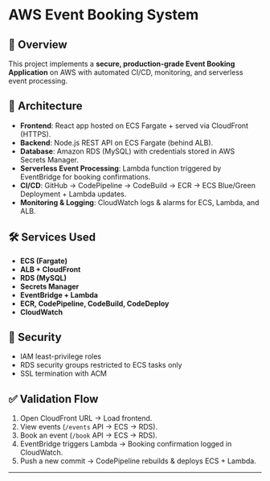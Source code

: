 # AWS Event Booking System

## 📌 Overview
This project implements a **secure, production-grade Event Booking Application** on AWS with automated CI/CD, monitoring, and serverless event processing.

## 🚀 Architecture
- **Frontend**: React app hosted on ECS Fargate + served via CloudFront (HTTPS).
- **Backend**: Node.js REST API on ECS Fargate (behind ALB).
- **Database**: Amazon RDS (MySQL) with credentials stored in AWS Secrets Manager.
- **Serverless Event Processing**: Lambda function triggered by EventBridge for booking confirmations.
- **CI/CD**: GitHub → CodePipeline → CodeBuild → ECR → ECS Blue/Green Deployment + Lambda updates.
- **Monitoring & Logging**: CloudWatch logs & alarms for ECS, Lambda, and ALB.

## 🛠️ Services Used
- **ECS (Fargate)**
- **ALB + CloudFront**
- **RDS (MySQL)**
- **Secrets Manager**
- **EventBridge + Lambda**
- **ECR, CodePipeline, CodeBuild, CodeDeploy**
- **CloudWatch**

## 🔐 Security
- IAM least-privilege roles
- RDS security groups restricted to ECS tasks only
- SSL termination with ACM

## ✅ Validation Flow
1. Open CloudFront URL → Load frontend.
2. View events (`/events` API → ECS → RDS).
3. Book an event (`/book` API → ECS → RDS).
4. EventBridge triggers Lambda → Booking confirmation logged in CloudWatch.
5. Push a new commit → CodePipeline rebuilds & deploys ECS + Lambda.

---
